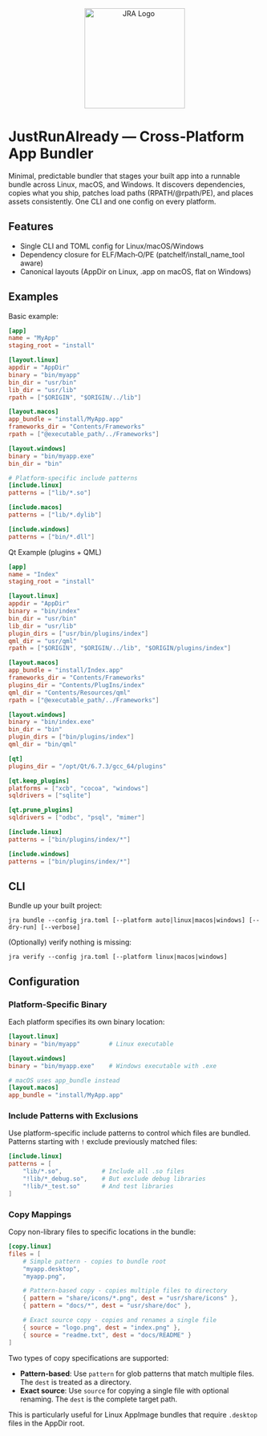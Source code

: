 <div align="center">
  <img src="logo.png" alt="JRA Logo" width="200"/>
</div>

# JustRunAlready — Cross‑Platform App Bundler

Minimal, predictable bundler that stages your built app into a runnable bundle
across Linux, macOS, and Windows. It discovers dependencies, copies what you
ship, patches load paths (RPATH/@rpath/PE), and places assets consistently.
One CLI and one config on every platform.

## Features
- Single CLI and TOML config for Linux/macOS/Windows
- Dependency closure for ELF/Mach‑O/PE (patchelf/install_name_tool aware)
- Canonical layouts (AppDir on Linux, .app on macOS, flat on Windows)

## Examples

Basic example:
```toml
[app]
name = "MyApp"
staging_root = "install"

[layout.linux]
appdir = "AppDir"
binary = "bin/myapp"
bin_dir = "usr/bin"
lib_dir = "usr/lib"
rpath = ["$ORIGIN", "$ORIGIN/../lib"]

[layout.macos]
app_bundle = "install/MyApp.app"
frameworks_dir = "Contents/Frameworks"
rpath = ["@executable_path/../Frameworks"]

[layout.windows]
binary = "bin/myapp.exe"
bin_dir = "bin"

# Platform-specific include patterns
[include.linux]
patterns = ["lib/*.so"]

[include.macos]
patterns = ["lib/*.dylib"]

[include.windows]
patterns = ["bin/*.dll"]
```

Qt Example (plugins + QML)
```toml
[app]
name = "Index"
staging_root = "install"

[layout.linux]
appdir = "AppDir"
binary = "bin/index"
bin_dir = "usr/bin"
lib_dir = "usr/lib"
plugin_dirs = ["usr/bin/plugins/index"]
qml_dir = "usr/qml"
rpath = ["$ORIGIN", "$ORIGIN/../lib", "$ORIGIN/plugins/index"]

[layout.macos]
app_bundle = "install/Index.app"
frameworks_dir = "Contents/Frameworks"
plugins_dir = "Contents/PlugIns/index"
qml_dir = "Contents/Resources/qml"
rpath = ["@executable_path/../Frameworks"]

[layout.windows]
binary = "bin/index.exe"
bin_dir = "bin"
plugin_dirs = ["bin/plugins/index"]
qml_dir = "bin/qml"

[qt]
plugins_dir = "/opt/Qt/6.7.3/gcc_64/plugins"

[qt.keep_plugins]
platforms = ["xcb", "cocoa", "windows"]
sqldrivers = ["sqlite"]

[qt.prune_plugins]
sqldrivers = ["odbc", "psql", "mimer"]

[include.linux]
patterns = ["bin/plugins/index/*"]

[include.windows]
patterns = ["bin/plugins/index/*"]
```

## CLI

Bundle up your built project:

```
jra bundle --config jra.toml [--platform auto|linux|macos|windows] [--dry-run] [--verbose]
```

(Optionally) verify nothing is missing:
```
jra verify --config jra.toml [--platform linux|macos|windows]
```

## Configuration

### Platform-Specific Binary

Each platform specifies its own binary location:

```toml
[layout.linux]
binary = "bin/myapp"        # Linux executable

[layout.windows]
binary = "bin/myapp.exe"    # Windows executable with .exe

# macOS uses app_bundle instead
[layout.macos]
app_bundle = "install/MyApp.app"
```

### Include Patterns with Exclusions

Use platform-specific include patterns to control which files are bundled. Patterns starting with `!` exclude previously matched files:

```toml
[include.linux]
patterns = [
    "lib/*.so",           # Include all .so files
    "!lib/*_debug.so",    # But exclude debug libraries
    "!lib/*_test.so"      # And test libraries
]
```

### Copy Mappings

Copy non-library files to specific locations in the bundle:

```toml
[copy.linux]
files = [
    # Simple pattern - copies to bundle root
    "myapp.desktop",
    "myapp.png",

    # Pattern-based copy - copies multiple files to directory
    { pattern = "share/icons/*.png", dest = "usr/share/icons" },
    { pattern = "docs/*", dest = "usr/share/doc" },

    # Exact source copy - copies and renames a single file
    { source = "logo.png", dest = "index.png" },
    { source = "readme.txt", dest = "docs/README" }
]
```

Two types of copy specifications are supported:
- **Pattern-based**: Use `pattern` for glob patterns that match multiple files. The `dest` is treated as a directory.
- **Exact source**: Use `source` for copying a single file with optional renaming. The `dest` is the complete target path.

This is particularly useful for Linux AppImage bundles that require `.desktop` files in the AppDir root.
